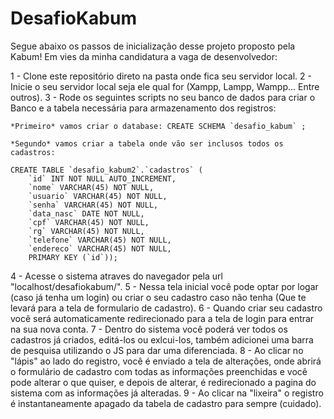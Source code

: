 # DesafioKabum

Segue abaixo os passos de inicialização desse projeto proposto pela Kabum! Em vies da minha candidatura a vaga de desenvolvedor:

1 - Clone este repositório direto na pasta onde fica seu servidor local.
2 - Inicie o seu servidor local seja ele qual for (Xampp, Lampp, Wampp... Entre outros).
3 - Rode os seguintes scripts no seu banco de dados para criar o Banco e a tabela necessária para armazenamento dos registros:

    *Primeiro* vamos criar o database: CREATE SCHEMA `desafio_kabum` ;

    *Segundo* vamos criar a tabela onde vão ser inclusos todos os cadastros: 

    CREATE TABLE `desafio_kabum2`.`cadastros` (
        `id` INT NOT NULL AUTO_INCREMENT,
        `nome` VARCHAR(45) NOT NULL,
        `usuario` VARCHAR(45) NOT NULL,
        `senha` VARCHAR(45) NOT NULL,
        `data_nasc` DATE NOT NULL,
        `cpf` VARCHAR(45) NOT NULL,
        `rg` VARCHAR(45) NOT NULL,
        `telefone` VARCHAR(45) NOT NULL,
        `endereco` VARCHAR(45) NOT NULL,
        PRIMARY KEY (`id`));

4 - Acesse o sistema atraves do navegador pela url "localhost/desafiokabum/".
5 - Nessa tela inicial você pode optar por logar (caso já tenha um login) ou criar o seu cadastro caso não tenha (Que te levará para a tela de formulario de cadastro).
6 - Quando criar seu cadastro você será automaticamente redirecionado para a tela de login para entrar na sua nova conta.
7 - Dentro do sistema você poderá ver todos os cadastros já criados, editá-los ou exlcui-los, também adicionei uma barra de pesquisa utilizando o JS para dar uma diferenciada.
8 - Ao clicar no "lápis" ao lado do registro, você é enviado a tela de alterações, onde abrirá o formulário de cadastro com todas as informações preenchidas e você pode alterar o que quiser, e depois de alterar, é redirecionado a pagina do sistema com as informações já alteradas.
9 - Ao clicar na "lixeira" o registro é instantaneamente apagado da tabela de cadastro para sempre (cuidado).